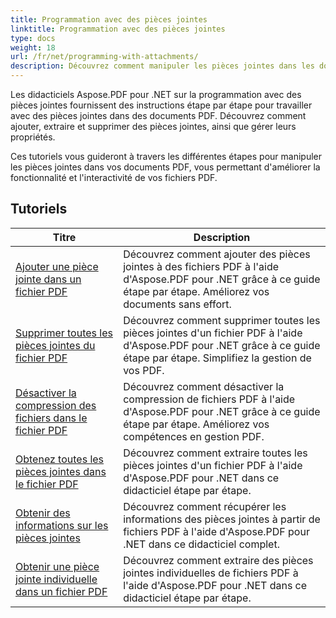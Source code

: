 ```yaml
---
title: Programmation avec des pièces jointes
linktitle: Programmation avec des pièces jointes
type: docs
weight: 18
url: /fr/net/programming-with-attachments/
description: Découvrez comment manipuler les pièces jointes dans les documents PDF, notamment leur ajout, leur extraction et leur suppression, pour améliorer la fonctionnalité des fichiers PDF.
---
```

Les didacticiels Aspose.PDF pour .NET sur la programmation avec des pièces jointes fournissent des instructions étape par étape pour travailler avec des pièces jointes dans des documents PDF. Découvrez comment ajouter, extraire et supprimer des pièces jointes, ainsi que gérer leurs propriétés.

Ces tutoriels vous guideront à travers les différentes étapes pour manipuler les pièces jointes dans vos documents PDF, vous permettant d'améliorer la fonctionnalité et l'interactivité de vos fichiers PDF.

## Tutoriels
| Titre | Description |
| --- | --- | 
| [Ajouter une pièce jointe dans un fichier PDF](./add-attachment/) | Découvrez comment ajouter des pièces jointes à des fichiers PDF à l'aide d'Aspose.PDF pour .NET grâce à ce guide étape par étape. Améliorez vos documents sans effort. |  
| [Supprimer toutes les pièces jointes du fichier PDF](./delete-all-attachments/) | Découvrez comment supprimer toutes les pièces jointes d'un fichier PDF à l'aide d'Aspose.PDF pour .NET grâce à ce guide étape par étape. Simplifiez la gestion de vos PDF. |  
| [Désactiver la compression des fichiers dans le fichier PDF](./disable-files-compression/) | Découvrez comment désactiver la compression de fichiers PDF à l'aide d'Aspose.PDF pour .NET grâce à ce guide étape par étape. Améliorez vos compétences en gestion PDF. |  
| [Obtenez toutes les pièces jointes dans le fichier PDF](./get-all-the-attachments/) | Découvrez comment extraire toutes les pièces jointes d'un fichier PDF à l'aide d'Aspose.PDF pour .NET dans ce didacticiel étape par étape. |  
| [Obtenir des informations sur les pièces jointes](./get-attachment-info/) | Découvrez comment récupérer les informations des pièces jointes à partir de fichiers PDF à l'aide d'Aspose.PDF pour .NET dans ce didacticiel complet. |  
| [Obtenir une pièce jointe individuelle dans un fichier PDF](./get-individual-attachment/) | Découvrez comment extraire des pièces jointes individuelles de fichiers PDF à l'aide d'Aspose.PDF pour .NET dans ce didacticiel étape par étape.  |  